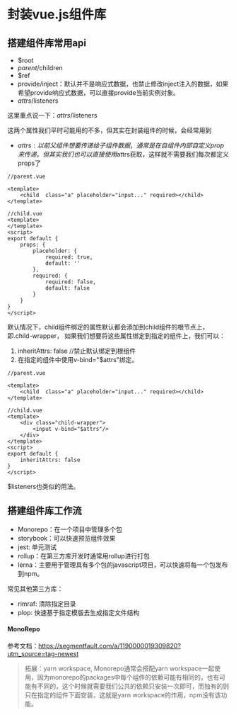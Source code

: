 # 封装vue.js组件库


## 搭建组件库常用api

* $root
* $parent/$children
* $ref
* provide/inject：默认并不是响应式数据，也禁止修改inject注入的数据，如果希望provide响应式数据，可以直接provide当前实例对象。
* $attrs/$listeners

这里重点说一下：$attrs/$listeners

这两个属性我们平时可能用的不多，但其实在封装组件的时候，会经常用到

* $attrs: 以前父组件想要传递给子组件数据，通常是在自组件内部自定义prop来传递，但其实我们也可以直接使用$attrs获取，这样就不需要我们每次都定义props了

```
//parent.vue

<template>
    <child  class="a" placeholder="input..." required></child>
</template>

//child.vue
<template>
</template>
<script>
export default {
    props: {
        placeholder: {
            required: true,
            default: ''
        },
        required: {
            required: false,
            default: false
        }
    }
}
</script>
```

默认情况下，child组件绑定的属性默认都会添加到child组件的根节点上，即.child-wrapper， 如果我们想要将这些属性绑定到指定的组件上，我们可以：
1. inheritAttrs: false //禁止默认绑定到根组件
2. 在指定的组件中使用v-bind="$attrs"绑定。
```
//parent.vue

<template>
    <child  class="a" placeholder="input..." required></child>
</template>

//child.vue
<template>
    <div class="child-wrapper">
        <input v-bind="$attrs"/>
    </div>
</template>
<script>
export default {
    inheritAttrs: false
}
</script>
```

$listeners也类似的用法。


## 搭建组件库工作流

* Monorepo：在一个项目中管理多个包
* storybook：可以快速预览组件效果
* jest: 单元测试
* rollup：在第三方库开发时通常用rollup进行打包
* lerna：主要用于管理具有多个包的javascript项目，可以快速将每一个包发布到npm。


常见其他第三方库：
* rimraf: 清除指定目录
* plop: 快速基于指定模版去生成指定文件结构

#### MonoRepo

参考文档：https://segmentfault.com/a/1190000019309820?utm_source=tag-newest


> 拓展：yarn workspace, Monorepo通常会搭配yarn workspace一起使用，因为monorepo的packages中每个组件的依赖可能有相同的，也有可能有不同的，这个时候就需要我们公共的依赖只安装一次即可，而独有的则只在指定的组件下面安装，这就是yarn workspace的作用，npm没有该功能。

